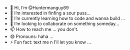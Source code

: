 - 👋 Hi, I’m @Huntermanguy69
- 👀 I’m interested in finfing a sour puss...
- 🌱 I’m currently learning how to code and wanna build  ...
- 💞️ I’m looking to collaborate on something someday...
- 📫 How to reach me ... you don't. 
- 😄 Pronouns: haha ...
- ⚡ Fun fact: text me n I'll let you know ...

<!---
Huntermanguy69/Huntermanguy69 is a ✨ special ✨ repository because its `README.md` (this file) appears on your GitHub profile.
You can click the Preview link to take a look at your changes.
--->
